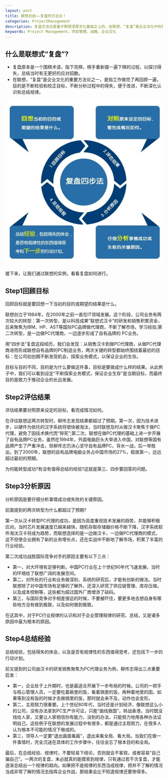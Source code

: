```yaml
---
layout: post
title: 联想总结——复盘的方法论！
categories: ProjectManagement
description: 复盘方法论是基于联想深厚文化基础之上的，在联想，“复盘”是企业文化中的重要方法论之一，是指工作做完了再回顾一遍，目的是不断检验和校正目标，不断分析过程中的得失，便于改进，不断深化认识和总结规律。
keywords: Project Management，项目管理，战略，企业文化
---
```


## 什么是联想式“复盘”?

- 复盘原本是一个围棋术语，指下完棋，棋手重新摆一遍下棋的过程，以探讨得失，总结当时有无更好的应对招数。
- 在联想，“复盘”是企业文化的重要方法论之一，是指工作做完了再回顾一遍，目的是不断检验和校正目标，不断分析过程中的得失，便于改进，不断深化认识和总结规律。

![联想复盘方法论](/images/posts/project_management/lenovo_fupan.jpg)

接下来，让我们通过联想的实例，看看复盘如何进行。

## Step1回顾目标
回顾目标就是要回想一下当初的目的或期望的结果是什么。

联想创立于1984年，在2000年之前一直在IT领域发展。这个阶段，公司业务有两次较大的转型：第一次转型，是以科技成果“联想式汉卡”的研发和销售积累资金，后来聚焦为IBM、HP、AST等国际PC品牌做代理商，不断了解市场，学习经验;第二次转型，是一边做PC代理商，一边逐步形成了自有品牌的 PC业务。

用“四步法”复盘这段经历，我们会发现：从销售汉卡到做PC代理商，从做PC代理商进而形成联想自有品牌的PC制造业务，两次关键的转型都始终围绕着最初的目标：在公司初创期不断发现机会，探索业务模式，以保证企业的生存。

目标与目的不同，目的是为什么要做这件事，目标是要做成什么样的结果。从此例子中，我们可以看到设定“不断探索业务模式，保证企业生存”是当期目标，而最终目的是致力于推动企业的长远发展。

## Step2评估结果
评估结果要对照原来设定的目标，看完成情况如何。

在评估联想这两次转型时，柳传志发现结果都超过了预期。第一次，因为技术进步，以硬件为依托的汉字系统将很快被淘汰，当时联想及时从做汉卡聚焦于做PC代理，避免了因技术换代而“猝死”;第二次，联想在做PC代理的基础上进一步开展了自有品牌PC业务，虽然在1994年，外国电脑巨头大举进入中国，对联想等国有品牌产生了严重冲击，但柳传志仍决心坚守自有品牌PC，背水一战，后一举胜出。到了2000年，联想的自有品牌电脑业务占中国市场的27%，稳居第一，远远超过最初的预期。

为何能转型成功?有没有值得总结的经验?这就是第三、四步要回答的问题。

## Step3分析原因
分析原因是要仔细分析事情成功或失败的关键原因。

前面提到的两次转型为什么都超过了预期?

第一次从汉卡转型PC代理的成功，是因为高度重视技术发展的趋势，并能够积极应对。当时芯片发展速度已越来越快，随机存取存储器价格不断下降，汉字系统软件淘汰汉卡将成为趋势，而联想选择的是一边做汉卡，一边做PC代理商的模式，这不但使企业拥有了新的业务增长点，还在实战中不断地了解市场，积累了丰富的行业经验。

第二次成功战胜国际竞争对手的原因主要有以下三点：

- 第一，对大环境有足够判断。中国PC行业在上个世纪90年代飞速发展，当时的环境给了联想广阔的发展空间。
- 第二，对所处的行业和业务做深刻、系统的研究后，才能有创新的做法。当时联想除了对中国市场有足够的了解外，还深入研究了供应链管理、库存压缩，以及成本控制等，这些都为超过国外厂商增添了砝码。
- 第三，与国际竞争对手相差很远的时候，不要被吓住，要更多地去想自身有哪些地方没有做到极致，以及如何做到极致。

在这其中，对于PC行业规律的认识和对于企业管理规律的研究、总结，又是诸多原因中最为根本的原因。

## Step4总结经验
总结经验，包括得失的体会，以及是否有规律性的东西值得思考，还包括下一步的行动计划。

前文提到的公司由汉卡的研发销售聚焦为PC代理业务为例，柳传志得出三点重要启发：

- 第一，企业处于上升期时，也是最适合开展下一步布局的时候。公司的一把手与核心管理人员，一定要吃着碗里的饭，看着锅里的饭，再种着地里的田。如果等到没有饭的时候才去做锅里的饭，那时就会来不及，动作也会变形。
- 第二，主观努力很重要。上个世纪80年代，当时还是计划经济，像联想这么小的公司，没有办法拿到PC生产许可证，只能“曲线救国”，转战香港，当时既没钱给人家，又要让人家相信你有能力，没别的办法，只能努力地用各种办法证明自己。这些例子在联想的发展过程中有很多，都是通过主观努力，在很多人认为根本不可能的情况下做成的。
- 第三，领导人一定要“退出画面看画”，退出来看全局、看大局。当我们在做一件事情时，完全沉迷在具体的工作步骤中，往往会忘了根本目的和全局。

最后，在总结经验、规律时，不要轻易下结论，否则就会不客观，或者容易“自己骗自己”。一两次的复盘，未必就真的能摸索到规律，只有通过若干次复盘，才能逐渐总结出一个规律的趋向。如果把不是规律的东西当成规律，把并不了解的情况当成非常了解的情况去指挥企业作战，那结果会比不知道规律还要惨得多。